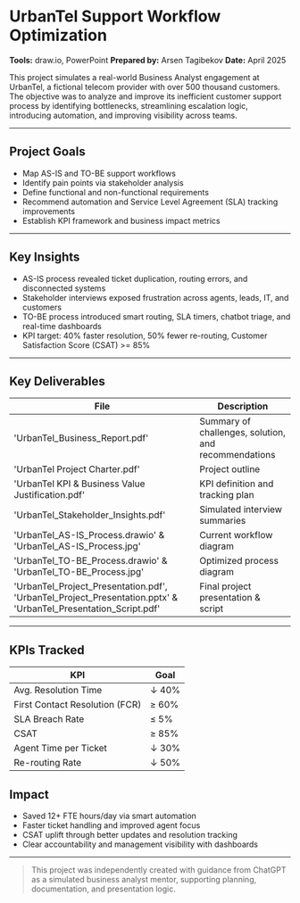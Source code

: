 # UrbanTel Support Workflow Optimization

**Tools:** draw.io, PowerPoint
**Prepared by:** Arsen Tagibekov
**Date:** April 2025

This project simulates a real-world Business Analyst engagement at UrbanTel, a fictional telecom provider with over 500 thousand customers. The objective was to analyze and improve its inefficient customer support process by identifying bottlenecks, streamlining escalation logic, introducing automation, and improving visibility across teams.

---

## Project Goals
- Map AS-IS and TO-BE support workflows
- Identify pain points via stakeholder analysis
- Define functional and non-functional requirements
- Recommend automation and Service Level Agreement (SLA) tracking improvements
- Establish KPI framework and business impact metrics

---

## Key Insights
- AS-IS process revealed ticket duplication, routing errors, and disconnected systems
- Stakeholder interviews exposed frustration across agents, leads, IT, and customers
- TO-BE process introduced smart routing, SLA timers, chatbot triage, and real-time dashboards
- KPI target: 40% faster resolution, 50% fewer re-routing, Customer Satisfaction Score (CSAT) >= 85%

---

## Key Deliverables
| File | Description |
|------|-------------|
| 'UrbanTel_Business_Report.pdf' | Summary of challenges, solution, and recommendations  
| 'UrbanTel Project Charter.pdf' | Project outline
| 'UrbanTel KPI & Business Value Justification.pdf' | KPI definition and tracking plan  
| 'UrbanTel_Stakeholder_Insights.pdf' | Simulated interview summaries  
| 'UrbanTel_AS-IS_Process.drawio' & 'UrbanTel_AS-IS_Process.jpg' | Current workflow diagram  
| 'UrbanTel_TO-BE_Process.drawio' & 'UrbanTel_TO-BE_Process.jpg' | Optimized process diagram  
| 'UrbanTel_Project_Presentation.pdf', 'UrbanTel_Project_Presentation.pptx' & 'UrbanTel_Presentation_Script.pdf' | Final project presentation & script

---

## KPIs Tracked
| KPI | Goal |
|-----|------|
| Avg. Resolution Time | ↓ 40%  
| First Contact Resolution (FCR) | ≥ 60%  
| SLA Breach Rate | ≤ 5%  
| CSAT | ≥ 85%  
| Agent Time per Ticket | ↓ 30%  
| Re-routing Rate | ↓ 50%  

## Impact
- Saved 12+ FTE hours/day via smart automation
- Faster ticket handling and improved agent focus
- CSAT uplift through better updates and resolution tracking
- Clear accountability and management visibility with dashboards

---

> This project was independently created with guidance from ChatGPT as a simulated business analyst mentor, supporting planning, documentation, and presentation logic.




